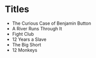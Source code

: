 # Titles

* The Curious Case of Benjamin Button
* A River Runs Through It
* Fight Club
* 12 Years a Slave
* The Big Short
* 12 Monkeys